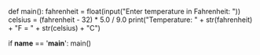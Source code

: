 <!-- Problem Statement
Write a program which prompts the user for a temperature in Fahrenheit (this can be a number with decimal places!) and outputs the temperature converted to Celsius.

The Celsius scale is widely used to measure temperature, but places still use Fahrenheit. Fahrenheit is another unit for temperature, but the scale is different from Celsius -- for example, 0 degrees Celsius is 32 degrees Fahrenheit!

The equation you should use for converting from Fahrenheit to Celsius is the following:

degrees_celsius = (degrees_fahrenheit - 32) * 5.0/9.0

(Note. The .0 after the 5 and 9 matters in the line above!!!)

Here's a sample run of the program (user input is in bold italics):

Enter temperature in Fahrenheit: 76

Temperature: 76.0F = 24.444444444444443C  float used for decimal--> 
def main():
    fahrenheit = float(input("Enter temperature in Fahrenheit: "))
    celsius = (fahrenheit - 32) * 5.0 / 9.0
    print("Temperature: " + str(fahrenheit) + "F = " + str(celsius) + "C")
    
if __name__ == '__main__':
    main()
